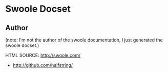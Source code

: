 Swoole Docset
=======================
## Author
(note: I'm not the author of the swoole documentation, I just generated the swoole docset.)

HTML SOURCE: http://swoole.com/

* http://github.com/halfstring/

